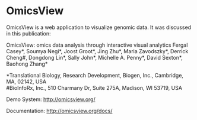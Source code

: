 # OmicsView

OmicsView is a web application to visualize genomic data. It was discussed in this publication:

OmicsView: omics data analysis through interactive visual analytics
Fergal Casey*, Soumya Negi*, Joost Groot*, Jing Zhu*, Maria Zavodszky*, Derrick Cheng#, Dongdong Lin*, Sally John*, Michelle A. Penny*, David Sexton*, Baohong Zhang*

*Translational Biology, Research Development, Biogen, Inc., Cambridge, MA, 02142, USA  
#BioInfoRx, Inc., 510 Charmany Dr, Suite 275A, Madison, WI 53719, USA

Demo System: http://omicsview.org/

Documentation: http://omicsview.org/docs/

